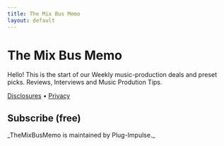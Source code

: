 ```yaml
---
title: The Mix Bus Memo
layout: default
---
```


<style>.site-footer{display:none !important;}</style>

# The Mix Bus Memo

Hello! This is the start of our Weekly music-production deals and preset picks.
Reviews, Interviews and Music Prodution Tips.

[Disclosures](./disclosures) • [Privacy](./privacy)
## Subscribe (free)
<!-- MailerLite Universal -->
<script>
    (function(w,d,e,u,f,l,n){w[f]=w[f]||function(){(w[f].q=w[f].q||[])
    .push(arguments);},l=d.createElement(e),l.async=1,l.src=u,
    n=d.getElementsByTagName(e)[0],n.parentNode.insertBefore(l,n);})
    (window,document,'script','https://assets.mailerlite.com/js/universal.js','ml');
    ml('account', '1831649');
</script>
<!-- End MailerLite Universal -->
<div class="ml-embedded" data-form="bONPqs"></div>
_TheMixBusMemo is maintained by Plug-Impulse._
